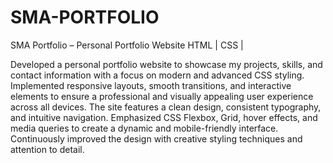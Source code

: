 # SMA-PORTFOLIO
SMA Portfolio – Personal Portfolio Website
HTML | CSS |

Developed a personal portfolio website to showcase my projects, skills, and contact information with a focus on modern and advanced CSS styling. Implemented responsive layouts, smooth transitions, and interactive elements to ensure a professional and visually appealing user experience across all devices. The site features a clean design, consistent typography, and intuitive navigation. Emphasized CSS Flexbox, Grid, hover effects, and media queries to create a dynamic and mobile-friendly interface. Continuously improved the design with creative styling techniques and attention to detail.
